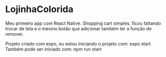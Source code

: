# LojinhaColorida
Meu primeiro app com React Native.
Shopping cart simples, ficou faltando trocar de tela e o mesmo botão que adicionar também ter a função de remover.

Projeto criado com expo,
eu estou iniciando o projeto com: expo start
Também pode ser iniciado com: npm run start


